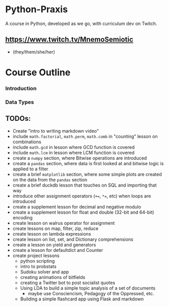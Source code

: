 # Python-Praxis
A course in Python, developed as we go, with curriculum dev on Twitch.



## https://www.twitch.tv/MnemoSemiotic
* (they/them/she/her)

# Course Outline


### Introduction

### Data Types




## TODOs:
* Create "intro to writing markdown video"
* include `math.factorial`, `math.perm`, `math.comb` in "counting" lesson on combinations
* include `math.gcd` in lesson where GCD function is covered
* include `math.lcm` in lesson where LCM function is covered
* create a `numpy` section, where Bitwise operations are introduced
* create a `pandas` section, where data is first looked at and bitwise logic is applied to a filter
* create a brief `matplotlib` section, where some simple plots are created on the data from the `pandas` section
* create a brief duckdb lesson that touches on SQL and importing that way
* introduce other assignment operators (`+=`, `*=`, etc) when loops are introduced
* create a supplement lesson for decimal and negative modulo
* create a supplement lesson for float and double (32-bit and 64-bit) encoding
* create lesson on walrus operator for assignment
* create lessons on map, filter, zip, reduce
* create lesson on lambda expressions
* create lesson on list, set, and Dictionary comprehensions
* create a lesson on yield and generators
* create a lesson for defaultdict and Counter
* create project lessons
    * python scripting
    * intro to probstats
    * Sudoku solver and app
    * creating animations of bitfields
    * creating a Twitter bot to post socialist quotes
    * Using LDA to build a simple topic analysis of a set of documents
        * maybe use Consciencism, Pedagogy of the Oppressed, etc.
    * Building a simple flashcard app using Flask and markdown
